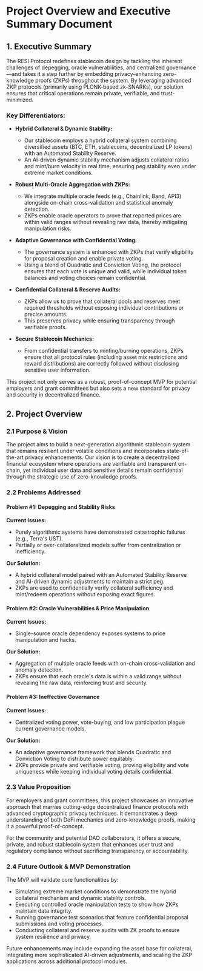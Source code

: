 # Project Overview and Executive Summary Document

## 1. Executive Summary

The RESI Protocol redefines stablecoin design by tackling the inherent challenges of depegging, oracle vulnerabilities, and centralized governance—and takes it a step further by embedding privacy-enhancing zero-knowledge proofs (ZKPs) throughout the system. By leveraging advanced ZKP protocols (primarily using PLONK-based zk-SNARKs), our solution ensures that critical operations remain private, verifiable, and trust-minimized.

### Key Differentiators:

- **Hybrid Collateral & Dynamic Stability:**

  - Our stablecoin employs a hybrid collateral system combining diversified assets (BTC, ETH, stablecoins, decentralized LP tokens) with an Automated Stability Reserve.
  - An AI-driven dynamic stability mechanism adjusts collateral ratios and mint/burn velocity in real time, ensuring peg stability even under extreme market conditions.

- **Robust Multi-Oracle Aggregation with ZKPs:**

  - We integrate multiple oracle feeds (e.g., Chainlink, Band, API3) alongside on-chain cross-validation and statistical anomaly detection.
  - ZKPs enable oracle operators to prove that reported prices are within valid ranges without revealing raw data, thereby mitigating manipulation risks.

- **Adaptive Governance with Confidential Voting:**

  - The governance system is enhanced with ZKPs that verify eligibility for proposal creation and enable private voting.
  - Using a blend of Quadratic and Conviction Voting, the protocol ensures that each vote is unique and valid, while individual token balances and voting choices remain confidential.

- **Confidential Collateral & Reserve Audits:**

  - ZKPs allow us to prove that collateral pools and reserves meet required thresholds without exposing individual contributions or precise amounts.
  - This preserves privacy while ensuring transparency through verifiable proofs.

- **Secure Stablecoin Mechanics:**
  - From confidential transfers to minting/burning operations, ZKPs ensure that all protocol rules (including asset mix restrictions and reward distributions) are correctly followed without disclosing sensitive user information.

This project not only serves as a robust, proof-of-concept MVP for potential employers and grant committees but also sets a new standard for privacy and security in decentralized finance.

## 2. Project Overview

### 2.1 Purpose & Vision

The project aims to build a next-generation algorithmic stablecoin system that remains resilient under volatile conditions and incorporates state-of-the-art privacy enhancements. Our vision is to create a decentralized financial ecosystem where operations are verifiable and transparent on-chain, yet individual user data and sensitive details remain confidential through the strategic use of zero-knowledge proofs.

### 2.2 Problems Addressed

#### Problem #1: Depegging and Stability Risks

**Current Issues:**

- Purely algorithmic systems have demonstrated catastrophic failures (e.g., Terra's UST).
- Partially or over-collateralized models suffer from centralization or inefficiency.

**Our Solution:**

- A hybrid collateral model paired with an Automated Stability Reserve and AI-driven dynamic adjustments to maintain a strict peg.
- ZKPs are used to confidentially verify collateral sufficiency and mint/redeem operations without exposing exact figures.

#### Problem #2: Oracle Vulnerabilities & Price Manipulation

**Current Issues:**

- Single-source oracle dependency exposes systems to price manipulation and hacks.

**Our Solution:**

- Aggregation of multiple oracle feeds with on-chain cross-validation and anomaly detection.
- ZKPs ensure that each oracle's data is within a valid range without revealing the raw data, reinforcing trust and security.

#### Problem #3: Ineffective Governance

**Current Issues:**

- Centralized voting power, vote-buying, and low participation plague current governance models.

**Our Solution:**

- An adaptive governance framework that blends Quadratic and Conviction Voting to distribute power equitably.
- ZKPs provide private and verifiable voting, proving eligibility and vote uniqueness while keeping individual voting details confidential.

### 2.3 Value Proposition

For employers and grant committees, this project showcases an innovative approach that marries cutting-edge decentralized finance protocols with advanced cryptographic privacy techniques. It demonstrates a deep understanding of both DeFi mechanics and zero-knowledge proofs, making it a powerful proof-of-concept.

For the community and potential DAO collaborators, it offers a secure, private, and robust stablecoin system that enhances user trust and regulatory compliance without sacrificing transparency or accountability.

### 2.4 Future Outlook & MVP Demonstration

The MVP will validate core functionalities by:

- Simulating extreme market conditions to demonstrate the hybrid collateral mechanism and dynamic stability controls.
- Executing controlled oracle manipulation tests to show how ZKPs maintain data integrity.
- Running governance test scenarios that feature confidential proposal submissions and voting processes.
- Conducting collateral and reserve audits with ZK proofs to ensure system resilience and privacy.

Future enhancements may include expanding the asset base for collateral, integrating more sophisticated AI-driven adjustments, and scaling the ZKP applications across additional protocol modules.
